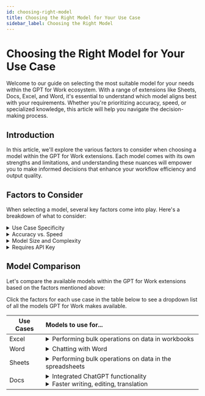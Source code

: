 ```yaml
---
id: choosing-right-model
title: Choosing the Right Model for Your Use Case
sidebar_label: Choosing the Right Model
---
```


# Choosing the Right Model for Your Use Case

Welcome to our guide on selecting the most suitable model for your needs within the GPT for Work ecosystem. With a range of extensions like Sheets, Docs, Excel, and Word, it's essential to understand which model aligns best with your requirements. Whether you're prioritizing accuracy, speed, or specialized knowledge, this article will help you navigate the decision-making process.

## Introduction

In this article, we'll explore the various factors to consider when choosing a model within the GPT for Work extensions. Each model comes with its own strengths and limitations, and understanding these nuances will empower you to make informed decisions that enhance your workflow efficiency and output quality.

## Factors to Consider

When selecting a model, several key factors come into play. Here's a breakdown of what to consider:

<details><summary>Use Case Specificity</summary>
<br>
Determine the specific tasks or projects you intend to use the model for. Different models may excel in various domains, such as general writing, technical content, or creative endeavors.
  
- Word/Docs
  - Writing and Editing Copy: Determine if your primary task involves drafting new content or refining existing text. Some models excel at generating fresh content, while others are better suited for editing and refining.

- Excel/Sheets
  - Data Preparation: Assess whether your workflow involves cleaning lists, extracting entities, or normalizing formats. Certain models are adept at processing structured data and performing data cleaning tasks efficiently.
  - Analysis: Consider if your use case involves summarizing text, classifying documents, or categorizing information. Models tailored for analytical tasks can provide accurate summaries, classifications, and categorizations.</details>

<details><summary>Accuracy vs. Speed</summary>
<br>
Assess whether you prioritize accuracy or speed in your workflow. Some models may sacrifice a bit of accuracy for faster response times, while others prioritize precision but may take longer to generate outputs.</details>

<details><summary>Model Size and Complexity</summary>
<br>
Larger models often provide more nuanced and contextually relevant responses but may require more computational resources and time for processing. Evaluate whether the benefits of a larger model outweigh the potential drawbacks for your use case.</details>
  
<details><summary>Requires API Key</summary>
<br>
For GPT for Work supported models (https://gptforwork.com/help/supported-models), whether or not an API key is required will affect the price and billing (https://gptforwork.com/help/billing/pricing-per-model) in that without an API key, a purchase pack (https://gptforwork.com/help/billing) must be purchased along with the model. Use the cost estimator (https://gptforwork.com/help/billing/cost-estimator) to find out which model is most cost-effective for your inputs.</details>

## Model Comparison

Let's compare the available models within the GPT for Work extensions based on the factors mentioned above:

Click the factors for each use case in the table below to see a dropdown list of all the models GPT for Work makes available.

| Use Cases | Models to use for... |
|-----------| :---                 | 
| Excel     | <details><summary>Performing bulk operations on data in workbooks</summary>gpt-3.5-turbo (0125) <br> gpt-4 <br> gpt-4-1106-vision-preview (with GPT_VISION)  <br> gpt-4-turbo <br> text-embedding-ada-002 (with GPT_MATCH) <br> gpt-3.5-turbo (0613) <br> gpt-4  <br> gpt-4-turbo <br> sonar-small-online (with GPT_WEB and Web browsing bulk tool)</details> |
| Word      | <details><summary>Chatting with Word</summary>gpt-3.5-turbo (0125) <br> gpt-4 <br> gpt-4-turbo</details> |
| Sheets    | <details><summary>Performing bulk operations on data in the spreadsheets</summary>babbage-003 (fine-tuned)  <br>  davinci-002 (fine-tuned)  <br>  gpt-3.5-turbo (0125) <br> gpt-4 <br> gpt-4-1106-vision-preview (with GPT_VISION) <br>  gpt-3.5-turbo-instruct  <br> gpt-3.5-turbo (fine-tuned)  <br> gpt-4-turbo  <br> text-embedding-ada-002 (with GPT_MATCH)  <br> claude-3-haiku <br> claude-3-opus <br> claude-3-sonnet <br> gpt-3.5-turbo (0613) <br> gpt-4 <br> gpt-4-turbo <br> sonar-small-online (with GPT_WEB and Web browsing bulk tool)</details> |
| Docs      | <details><summary>Integrated ChatGPT functionality</summary>gpt-3.5-turbo (0125) <br> gpt-3.5-turbo-instruct <br> gpt-4 <br> gpt-4-turbo </details> <details><summary> Faster writing, editing, translation </summary>claude-3-haiku <br> claude-3-opus <br> claude-3-sonnet</details> |


<!--
Docusaurus markdown does not support embedded dropdowns or filters within tables. I would suggest using JavaScript (maybe DataTables or React Table) or a Docusaurus plugin to add that functionality to the table.
-->



